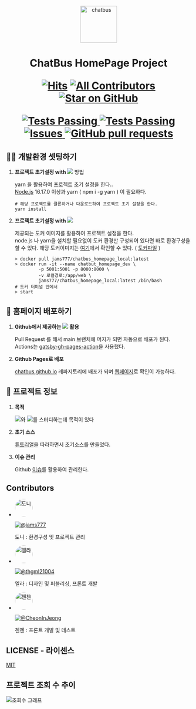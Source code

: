 <p align="center">
  <a href="https://chatbus.github.io">
    <img alt="chatbus" src="https://avatars.githubusercontent.com/u/110974823?s=100&v=4" width="100" />
  </a>
</p>
<h1 align="center">
  ChatBus HomePage Project

[![Hits](https://hits.seeyoufarm.com/api/count/incr/badge.svg?url=https%3A%2F%2Fgithub.com%2Fchatbus%2Fchatbus_homepage&count_bg=%2379C83D&title_bg=%231553B6&icon=&icon_color=%23E7E7E7&title=%EC%A1%B0%ED%9A%8C%EC%88%98&edge_flat=false)](https://hits.seeyoufarm.com)
[![All Contributors](https://img.shields.io/badge/contributors-3-orange.svg?style=flat-square)](#Contributors)
[![Star on GitHub](https://img.shields.io/github/stars/chatbus/chatbus_homepage.svg?style=social)](https://github.com/chatbus/chatbus_homepage/stargazers)

<a href="https://github.com/chatbus/chatbus_homepage/actions">
  <img alt="Tests Passing" src="https://github.com/chatbus/chatbus_homepage/actions/workflows/main.yml/badge.svg" />  
<img alt="Tests Passing" src="https://github.com/chatbus/chatbus_homepage/actions/workflows/test.yml/badge.svg" />
</a>
<a href="https://github.com/chatbus/chatbus_homepage/issues">
  <img alt="Issues" src="https://img.shields.io/github/issues/chatbus/chatbus_homepage?color=0088ff" />
</a>
<a href="https://github.com/chatbus/chatbus_homepage/pulls">
  <img alt="GitHub pull requests" src="https://img.shields.io/github/issues-pr/chatbus/chatbus_homepage?color=0088ff" />
</a>
</h1>


## 🧑‍💻 개발환경 셋팅하기

1. **프로젝트 초기설정 with [<img src="https://img.shields.io/badge/Yarn-2C8EBB?style=for-the-badge&logo=Yarn&logoColor=white" />](https://classic.yarnpkg.com/lang/en/)** 방법

    yarn 을 활용하여 프로젝트 초기 설정을 한다..<br />
    [Node.js](https://nodejs.org/) 16.17.0 이상과 yarn ( npm i -g yarn ) 이 필요하다.

    ```shell
    # 해당 프로젝트를 클론하거나 다운로드하여 프로젝트 초기 설정을 한다.
    yarn install
    ```

2. **프로젝트 초기설정 with [<img src="https://img.shields.io/badge/Docker-2496ED?style=for-the-badge&logo=Docker&logoColor=white" />](https://www.docker.com/)**
   
    제공되는 도커 이미지를 활용하여 프로젝트 설정을 한다. <br />
    node.js 나 yarn을 설치할 필요없이 도커 환경만 구성되어 있다면 바로 환경구성을 할 수 있다.
    해당 도커이미지는 [여기](https://hub.docker.com/repository/docker/jams777/chatbus_homepage_local)에서 확인할 수 있다. ( [도커파일](https://github.com/chatbus/docker_chatbus_homepage_local) )

    ```shell
    > docker pull jams777/chatbus_homepage_local:latest
    > docker run -it --name chatbut_homepage_dev \
             -p 5001:5001 -p 8000:8000 \
             -v 로컬경로:/app/web \ 
             jams777/chatbus_homepage_local:latest /bin/bash
    # 도커 터미널 안에서
    > start 
    ```

## 🥳 홈페이지 배포하기

1. **Github에서 제공하는 [<img src="https://img.shields.io/badge/GitHub%20Actions-2088FF?style=for-the-badge&logo=GitHub%20Actions&logoColor=white" />](https://github.com/chatbus/chatbus_homepage/actions) 활용**

    Pull Request 를 해서 main 브랜치에 머지가 되면 자동으로 배포가 된다. <br />
    Actions는 [gatsby-gh-pages-action](https://github.com/enriikke/gatsby-gh-pages-action)을 사용했다. 


2. **Github Pages로 배포**
 
    [chatbus.github.io](https://github.com/chatbus/chatbus.github.io) 레파지토리에 배포가 되며 [웹페이지](https://chatbus.github.io)로 확인이 가능하다.    


## 📰 프로젝트 정보

1. **목적**
    
    [<img src="https://img.shields.io/badge/React-61DAFB?style=for-the-badge&logo=React&logoColor=white" />](https://reactjs.org/)와 [<img src="https://img.shields.io/badge/Gatsby-663399?style=for-the-badge&logo=Gatsby&logoColor=white" />](https://www.gatsbyjs.com/)를 스터디하는데 목적이 있다
   

2. **초기 소스**

   [튜토리얼](https://www.gatsbyjs.com/docs/tutorial/)을 따라하면서 초기소스를 만들었다.


3. **이슈 관리**

   Github [이슈](https://github.com/chatbus/chatbus_homepage/issues)를 활용하여 관리한다.


## Contributors

   - <img src="https://avatars.githubusercontent.com/u/2595527?v=4&s=48" width="48px;" alt="도니" style="border-radius:48px;"/> <br/>
     
     [![@jams777](http://img.shields.io/badge/-jams777-black?style=flat-square&logo=github&link=https://github.com/jams777)](https://github.com/jams777)  

     도니 : 환경구성 및 프로젝트 관리  <br/> 


   - <img src="https://avatars.githubusercontent.com/u/56290407?v=4&s=48" width="48px;" alt="엘라" style="border-radius:48px;"/> <br/>

     [![@thgml21004](http://img.shields.io/badge/-thgml21004-black?style=flat-square&logo=github&link=https://github.com/thgml21004)](https://github.com/thgml21004)

     엘라 : 디자인 및 퍼블리싱, 프론트 개발  <br/>


   - <img src="https://avatars.githubusercontent.com/u/80233325?v=4&s=48" width="48px;" alt="첸첸" style="border-radius:48px;"/>  

     [![@CheonInJeong](http://img.shields.io/badge/-CheonInJeong-black?style=flat-square&logo=github&link=https://github.com/CheonInJeong)](https://github.com/CheonInJeong)

     첸첸 : 프론트 개발 및 테스트 


## LICENSE - 라이센스 

   [MIT](LICENSE)


## 프로젝트 조회 수 추이

![조회수 그래프](https://hits.seeyoufarm.com/api/count/graph/dailyhits.svg?url=https://github.com/chatbus/chatbus_homepage)




